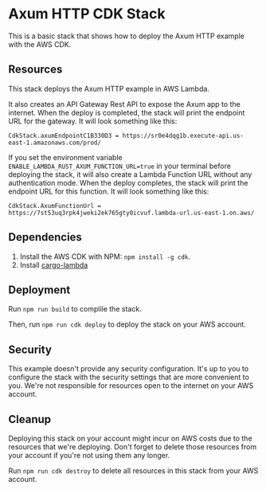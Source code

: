 # Axum HTTP CDK Stack

This is a basic stack that shows how to deploy the Axum HTTP example with the AWS CDK.

## Resources

This stack deploys the Axum HTTP example in AWS Lambda.

It also creates an API Gateway Rest API to expose the Axum app to the internet. When the deploy is completed, the stack will print the endpoint URL for the gateway. It will look something like this:

```
CdkStack.axumEndpointC1B330D3 = https://sr0e4dqg1b.execute-api.us-east-1.amazonaws.com/prod/
```

If you set the environment variable `ENABLE_LAMBDA_RUST_AXUM_FUNCTION_URL=true` in your terminal before deploying the stack, it will also create a Lambda Function URL without any authentication mode. When the deploy completes, the stack will print the endpoint URL for this function. It will look something like this:

```
CdkStack.AxumFunctionUrl = https://7st53uq3rpk4jweki2ek765gty0icvuf.lambda-url.us-east-1.on.aws/
```

## Dependencies

1. Install the AWS CDK with NPM: `npm install -g cdk`.
2. Install [cargo-lambda](https://github.com/cargo-lambda/cargo-lambda#installation)

## Deployment

Run `npm run build` to complile the stack.

Then, run `npm run cdk deploy` to deploy the stack on your AWS account.

## Security

This example doesn't provide any security configuration. It's up to you to configure the stack with the security settings that are more convenient to you. We're not responsible for resources open to the internet on your AWS account.

## Cleanup

Deploying this stack on your account might incur on AWS costs due to the resources that we're deploying. Don't forget to delete those resources from your account if you're not using them any longer.

Run `npm run cdk destroy` to delete all resources in this stack from your AWS account.
